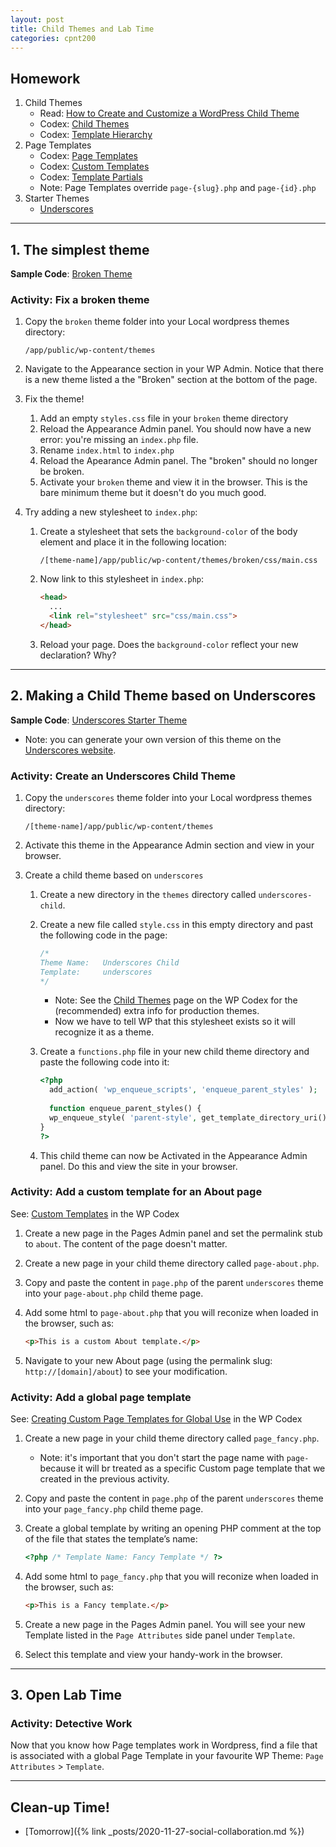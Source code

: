 ```yaml
---
layout: post
title: Child Themes and Lab Time
categories: cpnt200
---
```


## Homework
1. Child Themes
    - Read: [How to Create and Customize a WordPress Child Theme](https://www.hostinger.com/tutorials/how-to-create-wordpress-child-theme)
    - Codex: [Child Themes](https://developer.wordpress.org/themes/advanced-topics/child-themes/)
    - Codex: [Template Hierarchy](https://developer.wordpress.org/themes/basics/template-hierarchy/)
2. Page Templates
    - Codex: [Page Templates](https://developer.wordpress.org/themes/template-files-section/page-template-files/)
    - Codex: [Custom Templates](https://developer.wordpress.org/themes/template-files-section/page-template-files/#creating-a-custom-page-template-for-one-specific-page)
    - Codex: [Template Partials](https://developer.wordpress.org/themes/template-files-section/partial-and-miscellaneous-template-files/#content-slug-php)
    - Note: Page Templates override `page-{slug}.php` and `page-{id}.php`
3. Starter Themes
    - [Underscores](https://underscores.me/)

---

## 1. The simplest theme

**Sample Code**: [Broken Theme](https://github.com/sait-wbdv/php-sample-code/tree/main/wordpress/wp-content/themes/broken)

### Activity: Fix a broken theme
1. Copy the `broken` theme folder into your Local wordpress themes directory:
    
    ```shell
    /app/public/wp-content/themes
    ```

2. Navigate to the Appearance section in your WP Admin. Notice that there is a new theme listed a the "Broken" section at the bottom of the page.
3. Fix the theme!
    1. Add an empty `styles.css` file in your `broken` theme directory
    2. Reload the Appearance Admin panel. You should now have a new error: you're missing an `index.php` file.
    3. Rename `index.html` to `index.php`
    4. Reload the Apearance Admin panel. The "broken" should no longer be broken.
    5. Activate your `broken` theme and view it in the browser. This is the bare minimum theme but it doesn't do you much good.
4. Try adding a new stylesheet to `index.php`:
    1. Create a stylesheet that sets the `background-color` of the body element and place it in the following location:

        ```shell
        /[theme-name]/app/public/wp-content/themes/broken/css/main.css
        ```
    
    2. Now link to this stylesheet in `index.php`:

        ```html
        <head>
          ...
          <link rel="stylesheet" src="css/main.css">
        </head>
        ```
    
    3. Reload your page. Does the `background-color` reflect your new declaration? Why?

---

## 2. Making a Child Theme based on Underscores

**Sample Code**: [Underscores Starter Theme](https://github.com/sait-wbdv/php-sample-code/tree/main/wordpress/wp-content/themes/underscores)
- Note: you can generate your own version of this theme on the [Underscores website](https://underscores.me/).

### Activity: Create an Underscores Child Theme
1. Copy the `underscores` theme folder into your Local wordpress themes directory:
    
    ```shell
    /[theme-name]/app/public/wp-content/themes
    ```

2. Activate this theme in the Appearance Admin section and view in your browser.
3. Create a child theme based on `underscores`
    1. Create a new directory in the `themes` directory called `underscores-child`.
    2. Create a new file called `style.css` in this empty directory and past the following code in the page:

        ```css
        /*
        Theme Name:   Underscores Child
        Template:     underscores
        */
        ```

        - Note: See the [Child Themes](https://developer.wordpress.org/themes/advanced-topics/child-themes/) page on the WP Codex for the (recommended) extra info for production themes.
        - Now we have to tell WP that this stylesheet exists so it will recognize it as a theme. 

    3. Create a `functions.php` file in your new child theme directory and paste the following code into it:

        ```php
        <?php
          add_action( 'wp_enqueue_scripts', 'enqueue_parent_styles' );
          
          function enqueue_parent_styles() {
          wp_enqueue_style( 'parent-style', get_template_directory_uri().'/style.css' );
        }
        ?>
        ```

    4. This child theme can now be Activated in the Appearance Admin panel. Do this and view the site in your browser.

### Activity: Add a custom template for an About page
See: [Custom Templates](https://developer.wordpress.org/themes/template-files-section/page-template-files/#creating-a-custom-page-template-for-one-specific-page) in the WP Codex

1. Create a new page in the Pages Admin panel and set the permalink stub to `about`. The content of the page doesn't matter. 
2. Create a new page in your child theme directory called `page-about.php`.
3. Copy and paste the content in `page.php` of the parent `underscores` theme into your `page-about.php` child theme page.
4. Add some html to `page-about.php` that you will reconize when loaded in the browser, such as:

    ```html
    <p>This is a custom About template.</p>
    ```

5. Navigate to your new About page (using the permalink slug: `http://[domain]/about`) to see your modification.

### Activity: Add a global page template
See: [Creating Custom Page Templates for Global Use](https://developer.wordpress.org/themes/template-files-section/page-template-files/#creating-custom-page-templates-for-global-use) in the WP Codex

1. Create a new page in your child theme directory called `page_fancy.php`.
    - Note: it's important that you don't start the page name with `page-` because it will br treated as a specific Custom page template that we created in the previous activity.
2. Copy and paste the content in `page.php` of the parent `underscores` theme into your `page_fancy.php` child theme page.
3. Create a global template by writing an opening PHP comment at the top of the file that states the template’s name:
    
    ```php
    <?php /* Template Name: Fancy Template */ ?>
    ```

4. Add some html to `page_fancy.php` that you will reconize when loaded in the browser, such as:

    ```html
    <p>This is a Fancy template.</p>
    ```

5. Create a new page in the Pages Admin panel. You will see your new Template listed in the `Page Attributes` side panel under `Template`.
6. Select this template and view your handy-work in the browser.

---

## 3. Open Lab Time

### Activity: Detective Work
Now that you know how Page templates work in Wordpress, find a file that is associated with a global Page Template in your favourite WP Theme: `Page Attributes` > `Template`.

---

## Clean-up Time!
- [Tomorrow]({% link _posts/2020-11-27-social-collaboration.md %})